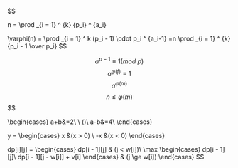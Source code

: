 
$$ 

n = \prod _{i = 1} ^ {k} {p_i} ^ {a_i}

$$
$$

 \varphi(n) = 
 \prod _{i = 1} ^ k (p_i - 1) \cdot p_i ^ {a_i-1}
 =n \prod _{i = 1} ^ {k} {p_i - 1 \over p_i}
$$

$$
    a ^ {p - 1} \equiv 1 (mod\ p)
$$
$$
    a^{\varphi(f)} \equiv 1
$$
$$
    a^{\varphi(m)}
$$
$$
    n \le \varphi(m)
$$
$$

\begin{cases}
a+b&=2\ \ ()\\ 
a-b&=4\\
\end{cases}


$$
$$ 
    y = 
    \begin{cases}
    x   &(x > 0) \\
    -x  &(x < 0)
    \end{cases}

$$
$$
dp[i][j] = 
\begin{cases}
    dp[i - 1][j] & (j < w[i])\\
    \max
        \begin{cases}
            dp[i - 1][j]\\
            dp[i - 1][j - w[i]] + v[i]
        \end{cases}
    & (j \ge w[i])
\end{cases}
$$